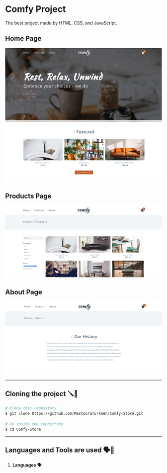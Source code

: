 # Comfy Project

The best project made by HTML, CSS, and JavaScript.

## Home Page

![alt text](./screenshots/image.png)
![alt text](./screenshots/image-1.png)

## Products Page

![alt text](./screenshots/image-2.png)

## About Page

![alt text](./screenshots/image-3.png)

---

## Cloning the project 🪛🔨

```bash
# Clone this repository
$ git clone https://github.com/MastooraTurkmen/Comfy-Store.git

# Go inside the repository
$ cd Comfy-Store
```

---

## Languages and Tools are used 🗣️🔧


1. **Languages** 🗣️
